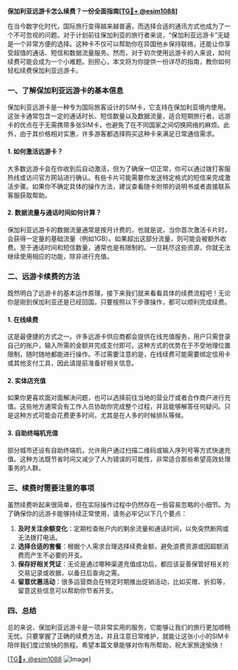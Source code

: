 **保加利亚远游卡怎么续费？一份全面指南[[TG💪+ @esim1088](https://t.me/s/esim1088)]**

在当今数字化时代，国际旅行变得越来越普遍，而选择合适的通讯方式也成为了一个不可忽视的问题。对于计划前往保加利亚的旅行者来说，“保加利亚远游卡”无疑是一个非常方便的选择。这种卡不仅可以帮助你在异国他乡保持联络，还能让你享受超值的通话、短信和数据流量服务。然而，对于初次使用远游卡的人来说，如何续费可能会成为一个小难题。别担心，本文将为你提供一份详尽的指南，教你如何轻松续费保加利亚远游卡。

### 一、了解保加利亚远游卡的基本信息

保加利亚远游卡是一种专为国际旅客设计的SIM卡，它支持在保加利亚境内使用。这张卡通常包含一定的通话时长、短信数量以及数据流量，适合短期旅行者。远游卡的优点在于无需携带多张SIM卡，也避免了在不同国家之间切换网络的麻烦。此外，由于其价格相对实惠，许多游客都选择购买这种卡来满足日常通信需求。

#### 1. 如何激活远游卡？
大多数远游卡会在你收到后自动激活，但为了确保一切正常，你可以通过拨打客服热线或访问官方网站进行确认。有些卡片可能需要你发送特定格式的短信来完成激活步骤。如果你不确定具体的操作方法，建议查看随卡附带的说明书或者直接联系客服获取帮助。

#### 2. 数据流量与通话时间如何计算？
保加利亚远游卡的数据流量通常是按月计费的，也就是说，当你首次激活卡片时，会获得一定量的基础流量（例如1GB）。如果超出这部分流量，则可能会被额外收费。至于通话时间和短信数量，通常也是有限制的。一旦耗尽这些资源，你就无法继续使用相应的功能，除非进行充值。

### 二、远游卡续费的方法

既然明白了远游卡的基本运作原理，接下来我们就来看看具体的续费流程吧！无论你是刚到保加利亚还是已经回国，只要按照以下步骤操作，都可以顺利完成续费。

#### 1. 在线续费
这是最便捷的方式之一。许多远游卡供应商都会提供在线充值服务，用户只需登录自己的账户，输入所需的金额并完成支付即可。这种方式的优势在于不受地理位置限制，随时随地都能进行操作。不过需要注意的是，在线续费可能需要绑定信用卡或其他支付工具，因此请提前准备好相关信息。

#### 2. 实体店充值
如果你更喜欢面对面解决问题，也可以选择前往当地的营业厅或者合作商户进行充值。这些地方通常会有工作人员协助你完成整个过程，并且能够解答任何疑问。只是这种方式可能会花费更多时间，尤其是在人多的时候排队等候。

#### 3. 自助终端机充值
部分城市还设有自助终端机，允许用户通过扫描二维码或输入序列号等方式快速充值。这种方法既节省时间又减少了人为错误的可能性，非常适合那些希望高效处理事务的人群。

### 三、续费时需要注意的事项

虽然续费听起来很简单，但在实际操作过程中仍然存在一些容易忽略的小细节。为了确保你的远游卡能够持续正常使用，请务必牢记以下几个要点：

1. **及时关注余额变化**：定期检查账户内的剩余流量和通话时间，以免突然断网或无法拨打电话。
2. **选择合适的套餐**：根据个人需求合理选择续费金额，避免浪费资源或因超额消费而产生不必要的开支。
3. **保存好相关凭证**：无论是通过哪种渠道充值成功后，都应该妥善保管好相关的交易记录或收据，以备日后查询之需。
4. **留意优惠活动**：很多运营商会在特定时期推出促销活动，比如买赠、折扣等，留意这些信息可以帮助你节省开支。

### 四、总结

总的来说，保加利亚远游卡是一项非常实用的服务，它能够让我们的旅行更加顺畅无忧。只要掌握了正确的续费方法，并且注意日常维护，就能让这张小小的SIM卡陪伴我们度过愉快的旅程。希望本篇文章能够对你有所帮助，祝大家旅途愉快！

[[TG💪+ @esim1088](https://t.me/s/esim1088) ![Image](https://i.postimg.cc/4NQfJmqS/Snipaste-2025-05-13-00-14-12.png)]